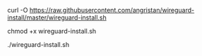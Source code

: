 
curl -O https://raw.githubusercontent.com/angristan/wireguard-install/master/wireguard-install.sh

chmod +x wireguard-install.sh


./wireguard-install.sh

